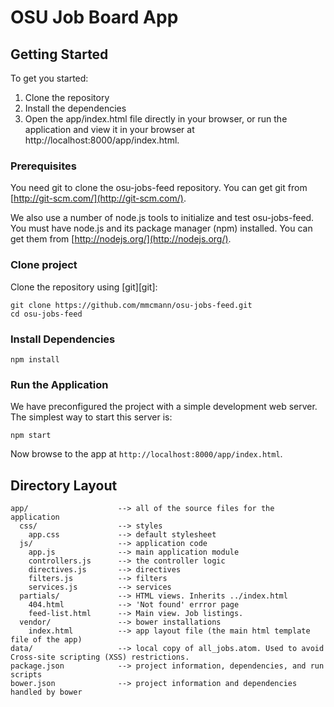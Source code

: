 # OSU Job Board App

## Getting Started

To get you started:

1. Clone the repository
2. Install the dependencies
3. Open the app/index.html file directly in your browser, or run the application
   and view it in your browser at http://localhost:8000/app/index.html.

### Prerequisites

You need git to clone the osu-jobs-feed repository. You can get git from
[http://git-scm.com/](http://git-scm.com/).

We also use a number of node.js tools to initialize and test osu-jobs-feed. You must have node.js and
its package manager (npm) installed.  You can get them from [http://nodejs.org/](http://nodejs.org/).

### Clone project

Clone the repository using [git][git]:

```
git clone https://github.com/mmcmann/osu-jobs-feed.git
cd osu-jobs-feed
```

### Install Dependencies

```
npm install
```

### Run the Application

We have preconfigured the project with a simple development web server.  The simplest way to start
this server is:

```
npm start
```

Now browse to the app at `http://localhost:8000/app/index.html`.

## Directory Layout

```
app/                    --> all of the source files for the application
  css/                  --> styles
    app.css             --> default stylesheet
  js/                   --> application code
    app.js              --> main application module
    controllers.js      --> the controller logic
    directives.js       --> directives
    filters.js          --> filters
    services.js         --> services
  partials/             --> HTML views. Inherits ../index.html
    404.html            --> 'Not found' errror page
    feed-list.html      --> Main view. Job listings.
  vendor/               --> bower installations
    index.html          --> app layout file (the main html template file of the app)
data/                   --> local copy of all_jobs.atom. Used to avoid Cross-site scripting (XSS) restrictions.
package.json            --> project information, dependencies, and run scripts
bower.json              --> project information and dependencies handled by bower
```
